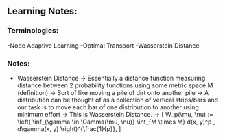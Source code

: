 ## Learning Notes:

### Terminologies:
-Node Adaptive Learning
-Optimal Transport
-Wasserstein Distance

### Notes:
- Wasserstein Distance
    -> Essentially a distance function measuring distance between 2 probability functions using some metric space M (definition)
    -> Sort of like moving a pile of dirt onto another pile
    -> A distribution can be thought of as a collection of vertical strips/bars and our task is to move each bar of one distribution
        to another using minimum effort -> This is Wasserstein Distance.
    -> \[
W_p(\mu, \nu) := \left( \inf_{\gamma \in \Gamma(\mu, \nu)} \int_{M \times M} d(x, y)^p \, d\gamma(x, y) \right)^{\frac{1}{p}},
\]
